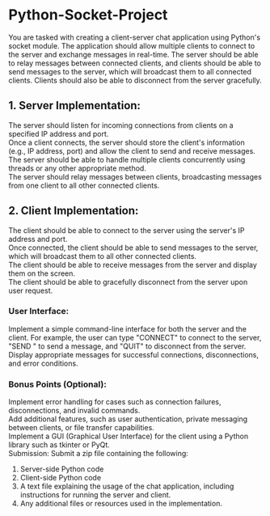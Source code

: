 # Python-Socket-Project

You are tasked with creating a client-server chat application using Python's socket module. The application should allow multiple clients to connect to the server and exchange messages in real-time. The server should be able to relay messages between connected clients, and clients should be able to send messages to the server, which will broadcast them to all connected clients. Clients should also be able to disconnect from the server gracefully.

## 1. Server Implementation:
The server should listen for incoming connections from clients on a specified IP address and port. <br>
Once a client connects, the server should store the client's information (e.g., IP address, port) and allow the client to send and receive messages. <br>
The server should be able to handle multiple clients concurrently using threads or any other appropriate method. <br>
The server should relay messages between clients, broadcasting messages from one client to all other connected clients. <br>
## 2. Client Implementation:
The client should be able to connect to the server using the server's IP address and port.<br>
Once connected, the client should be able to send messages to the server, which will broadcast them to all other connected clients.<br>
The client should be able to receive messages from the server and display them on the screen.<br>
The client should be able to gracefully disconnect from the server upon user request.<br>


### User Interface:
Implement a simple command-line interface for both the server and the client. For example, the user can type "CONNECT" to connect to the server, "SEND <message>" to send a message, and "QUIT" to disconnect from the server.
Display appropriate messages for successful connections, disconnections, and error conditions.
### Bonus Points (Optional):

Implement error handling for cases such as connection failures, disconnections, and invalid commands.<br>
Add additional features, such as user authentication, private messaging between clients, or file transfer capabilities.<br>
Implement a GUI (Graphical User Interface) for the client using a Python library such as tkinter or PyQt.<br>
Submission: Submit a zip file containing the following:

1. Server-side Python code
2. Client-side Python code
3. A text file explaining the usage of the chat application, including instructions for running the server and client.
4. Any additional files or resources used in the implementation.
